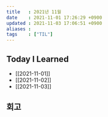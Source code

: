 ```yaml
---
title   : 2021년 11월 
date    : 2021-11-01 17:26:29 +0900
updated : 2021-11-03 17:06:51 +0900
aliases : 
tags    : ["TIL"]
---
```

## Today I Learned  
- [[2021-11-01]]
- [[2021-11-02]]
- [[2021-11-03]]

## 회고
